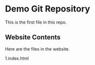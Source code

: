 # Demo Git Repository

This is the first file in this repo.

## Website Contents

Here are the files in the website.

1.index.html
